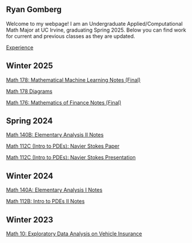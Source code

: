 ## Ryan Gomberg

Welcome to my webpage! I am an Undergraduate Applied/Computational Math Major at UC Irvine, graduating Spring 2025. Below you can find work for current and previous classes as they are updated.

<a href = "/Experience.md">Experience</a>

## Winter 2025

[Math 178: Mathematical Machine Learning Notes (Final)](https://ryangomberg.github.io/ryangomberg/Math%20178%20Review.pdf)

[Math 178 Diagrams](https://ryangomberg.github.io/ryangomberg/math178diagrams.pdf)

[Math 176: Mathematics of Finance Notes (Final)](https://ryangomberg.github.io/ryangomberg/Math%20176%20Notes.pdf)

## Spring 2024

[Math 140B: Elementary Analysis II Notes](https://ryangomberg.github.io/ryangomberg/140B%20Notes.pdf)

[Math 112C (Intro to PDEs): Navier Stokes Paper](https://ryangomberg.github.io/ryangomberg/Ryan%20Gomberg%20Navier-Stokes%20Paper.pdf)

[Math 112C (Intro to PDEs): Navier Stokes Presentation](https://ryangomberg.github.io/ryangomberg/Ryan%20Gomberg%20NS%20Presentation.pdf)

## Winter 2024

[Math 140A: Elementary Analysis I Notes](https://ryangomberg.github.io/ryangomberg/140A%20Review.pdf)

[Math 112B: Intro to PDEs II Notes](https://ryangomberg.github.io/ryangomberg/112B%20Final.pdf)

## Winter 2023

[Math 10: Exploratory Data Analysis on Vehicle Insurance](https://ryangomberg.github.io/ryangomberg/Ryan%20Gomberg%20-%20Training%20a%20Model%20to%20Predict%20Interest%20and%20Explore%20Patterns%20in%20Vehicle%20Insurance.pdf)
